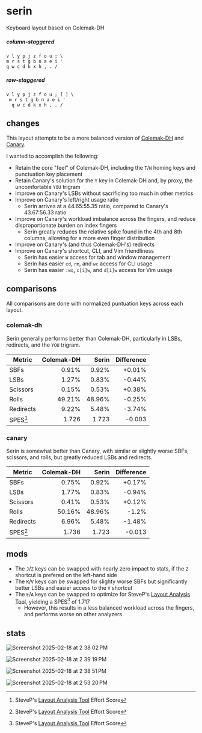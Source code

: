 # serin
Keyboard layout based on Colemak-DH

##### column-staggered
```
v l y p j z f o u ; \
m r s t g b n a e i '
q w c d k x h , . /
```
##### row-staggered
```
v l y p j z f o u ; [ ] \
 m r s t g b n a e i '
  q w c d k x h , . /
```
## changes
This layout attempts to be a more balanced version of [Colemak-DH](https://colemakmods.github.io/mod-dh/) and [Canary](https://github.com/Apsu/Canary).

I wanted to accomplish the following:
- Retain the core "feel" of Colemak-DH, including the `T`/`N` homing keys and punctuation key placement
- Retain Canary's solution for the `Y` key in Colemak-DH and, by proxy, the uncomfortable `YOU` trigram
- Improve on Canary's LSBs without sacrificing too much in other metrics
- Improve on Canary's left/right usage ratio
  - Serin arrives at a 44.65:55.35 ratio, compared to Canary's 43.67:56.33 ratio
- Improve on Canary's workload imbalance across the fingers, and reduce disproportionate burden on index fingers
  - Serin greatly reduces the relative spike found in the 4th and 8th columns, allowing for a more even finger distribution
- Improve on Canary's (and thus Colemak-DH's) redirects
- Improve on Canary's shortcut, CLI, and Vim friendliness
  - Serin has easier `W` access for tab and window management
  - Serin has easier `cd`, `rm`, and `wc` access for CLI usage
  - Serin has easier `:wq`, `c[i]w`, and `d[i]w` access for Vim usage

## comparisons
All comparisons are done with normalized puntuation keys across each layout.
### colemak-dh
Serin generally performs better than Colemak-DH, particularly in LSBs, redirects, and the `YOU` trigram.

|Metric | Colemak-DH | Serin | Difference |
| ----- | ---------: | ----: | ---------: |
| SBFs | 0.91% | 0.92% | +0.01% |
| LSBs | 1.27% | 0.83% | -0.44% |
| Scissors | 0.15% | 0.53% | +0.38% |
| Rolls | 49.21% | 48.96% | -0.25% |
| Redirects | 9.22% | 5.48% | -3.74%|
| SPES[^1] | 1.726 | 1.723 | -0.003 |

### canary
Serin is somewhat better than Canary, with similar or slightly worse SBFs, scissors, and rolls, but greatly reduced LSBs and redirects.

|Metric | Colemak-DH | Serin | Difference |
| ----- | ---------: | ----: | ---------: |
| SBFs | 0.75% | 0.92% | +0.17% |
| LSBs | 1.77% | 0.83% | -0.94% |
| Scissors | 0.41% | 0.53% | +0.12% |
| Rolls | 50.16% | 48.96% | -1.2% |
| Redirects | 6.96% | 5.48% | -1.48%|
| SPES[^1] | 1.736 | 1.723 | -0.013 |

## mods
- The `J`/`Z` keys can be swapped with nearly zero impact to stats, if the `Z` shortcut is prefered on the left-hand side
- The `K`/`V` keys can be swapped for slighty worse SBFs but significantly better LSBs and easier access to the `V` shortcut
- The `E`/`A` keys can be swapped to optimize for SteveP's [Layout Analysis Tool](https://colemakmods.github.io/mod-dh/analyze.html), yielding a SPES[^1] of 1.717
  - However, this results in a less balanced workload across the fingers, and performs worse on other analyzers

## stats
![Screenshot 2025-02-18 at 2 38 02 PM](https://github.com/user-attachments/assets/178798e7-8cec-479b-9d28-e4671a50e3be)

![Screenshot 2025-02-18 at 2 39 19 PM](https://github.com/user-attachments/assets/c537f8c1-55fe-45e7-bd69-2f40db6b6806)

![Screenshot 2025-02-18 at 2 38 51 PM](https://github.com/user-attachments/assets/a6ca94f8-11a7-4955-98b0-e622f0fadd0b)

![Screenshot 2025-02-18 at 2 53 20 PM](https://github.com/user-attachments/assets/2e937aaf-c1f2-4634-bfae-9298e6fbc133)

[^1]: SteveP's [Layout Analysis Tool](https://colemakmods.github.io/mod-dh/analyze.html) Effort Score
